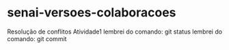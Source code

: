 # senai-versoes-colaboracoes
Resolução de conflitos
Atividade1
lembrei do comando: git status
lembrei do comando: git commit